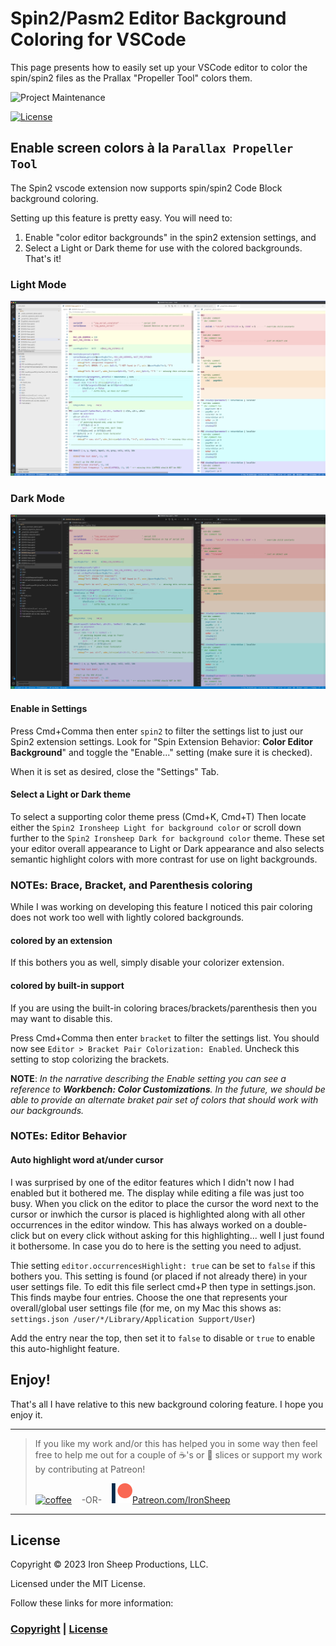 # Spin2/Pasm2 Editor Background Coloring for VSCode

This page presents how to easily set up your VSCode editor to color the spin/spin2 files as the Prallax "Propeller Tool" colors them.

![Project Maintenance][maintenance-shield]

[![License][license-shield]](LICENSE)

## Enable screen colors à la `Parallax Propeller Tool`

The Spin2 vscode extension now supports spin/spin2 Code Block background coloring. 

Setting up this feature is pretty easy. You will need to:

1. Enable "color editor backgrounds" in the spin2 extension settings, and
1. Select a Light or Dark theme for use with the colored backgrounds.  That's it!

### Light Mode

![Examples](./DOCs/vscode-light-bgColoring.png)

### Dark Mode

![Examples](./DOCs/vscode-dark-bgColoring.png)


#### Enable in Settings 

Press Cmd+Comma then enter `spin2` to filter the settings list to just our Spin2 extension settings.  Look for "Spin Extension Behavior: **Color Editor Background**" and toggle the "Enable..." setting (make sure it is checked).

When it is set as desired, close the "Settings" Tab.

#### Select a Light or Dark theme

To select a supporting color theme press (Cmd+K, Cmd+T) Then locate either the `Spin2 Ironsheep Light for background color` or scroll down further to the `Spin2 Ironsheep Dark for background color` theme.  These set  your editor overall appearance to Light or Dark appearance and also selects semantic highlight colors with more contrast for use on light backgrounds.

### NOTEs: Brace, Bracket, and Parenthesis coloring

While I was working on developing this feature I noticed this pair coloring does not work too well with lightly colored backgrounds. 

#### colored by an extension

If this bothers you as well, simply disable your colorizer extension.

#### colored by built-in support

If you are using the built-in coloring braces/brackets/parenthesis then you may want to disable this.

Press Cmd+Comma then enter `bracket` to filter the settings list. You should now see `Editor > Bracket Pair Colorization: Enabled`.  Uncheck this setting to stop colorizing the brackets.

**NOTE**: _In the narrative describing the Enable setting you can see a reference to **Workbench: Color Customizations**. In the future, we should be able to provide an alternate braket pair set of colors that should work with our backgrounds._

### NOTEs: Editor Behavior

#### Auto highlight word at/under cursor

I was surprised by one of the editor features which I didn't now I had enabled but it bothered me.  The display while editing a file was just too busy.  When you click on the editor to place the cursor the word next to the cursor or inwhich the cursor is placed is highlighted along with all other occurrences in the editor window.  This has always worked on a double-click but on every click without asking for this highlighting... well I just found it bothersome.  In case you do to here is the setting you need to adjust.

Thie setting `editor.occurrencesHighlight: true` can be set to `false` if this bothers you.  This setting is found (or placed if not already there) in your user settings file.  To edit this file serlect cmd+P then type in settings.json.  This finds maybe four entries. Choose the one that represents your overall/global user settings file (for me, on my Mac this shows as: `settings.json /user/*/Library/Application Support/User`)

Add the entry near the top, then set it to `false` to disable or `true` to enable this auto-highlight feature.

## Enjoy!

That's all I have relative to this new background coloring feature.  I hope you enjoy it.


---

> If you like my work and/or this has helped you in some way then feel free to help me out for a couple of :coffee:'s or :pizza: slices or support my work by contributing at Patreon!
>
> [![coffee](https://www.buymeacoffee.com/assets/img/custom_images/black_img.png)](https://www.buymeacoffee.com/ironsheep) &nbsp;&nbsp; -OR- &nbsp;&nbsp; [![Patreon](./DOCs/patreon.png)](https://www.patreon.com/IronSheep?fan_landing=true)[Patreon.com/IronSheep](https://www.patreon.com/IronSheep?fan_landing=true)


---

## License

Copyright © 2023 Iron Sheep Productions, LLC.

Licensed under the MIT License.

Follow these links for more information:

### [Copyright](copyright) | [License](LICENSE)

[maintenance-shield]: https://img.shields.io/badge/maintainer-stephen%40ironsheep%2ebiz-blue.svg?style=for-the-badge

[marketplace-version]: https://vsmarketplacebadge.apphb.com/version-short/ironsheepproductionsllc.spin2.svg

[marketplace-installs]: https://vsmarketplacebadge.apphb.com/installs-short/ironsheepproductionsllc.spin2.svg

[marketplace-rating]: https://vsmarketplacebadge.apphb.com/rating-short/ironsheepproductionsllc.spin2.svg

[license-shield]: https://img.shields.io/badge/License-MIT-yellow.svg

